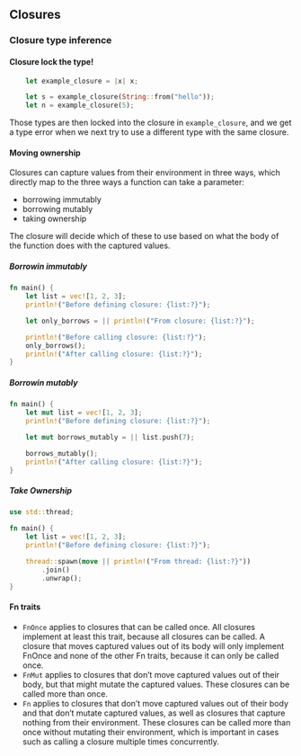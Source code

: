 ## Closures


### Closure type inference

#### Closure lock the type!

```rust
    let example_closure = |x| x;

    let s = example_closure(String::from("hello"));
    let n = example_closure(5);
```

Those types are then locked into the closure in `example_closure`, and we get a type error when we next try to use a different type with the same closure.


#### Moving ownership

Closures can capture values from their environment in three ways, which directly map to the three ways a function can take a parameter:

- borrowing immutably
- borrowing mutably
- taking ownership

The closure will decide which of these to use based on what the body of the function does with the captured values.


##### Borrowin immutably
```rust
fn main() {
    let list = vec![1, 2, 3];
    println!("Before defining closure: {list:?}");

    let only_borrows = || println!("From closure: {list:?}");

    println!("Before calling closure: {list:?}");
    only_borrows();
    println!("After calling closure: {list:?}");
}
```


##### Borrowin mutably

```rust
fn main() {
    let mut list = vec![1, 2, 3];
    println!("Before defining closure: {list:?}");

    let mut borrows_mutably = || list.push(7);

    borrows_mutably();
    println!("After calling closure: {list:?}");
}
```

##### Take Ownership

```rust
use std::thread;

fn main() {
    let list = vec![1, 2, 3];
    println!("Before defining closure: {list:?}");

    thread::spawn(move || println!("From thread: {list:?}"))
        .join()
        .unwrap();
}
```

#### Fn traits

- `FnOnce` applies to closures that can be called once. All closures implement at least this trait, because all closures can be called. A closure that moves captured values out of its body will only implement FnOnce and none of the other Fn traits, because it can only be called once.
- `FnMut` applies to closures that don’t move captured values out of their body, but that might mutate the captured values. These closures can be called more than once.
- `Fn` applies to closures that don’t move captured values out of their body and that don’t mutate captured values, as well as closures that capture nothing from their environment. These closures can be called more than once without mutating their environment, which is important in cases such as calling a closure multiple times concurrently.











